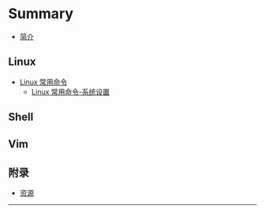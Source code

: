 # Summary

* [简介](README.md)

## Linux

* [Linux 常用命令](commands/README.md)
  * [Linux 常用命令-系统设置](commands/linux-cmd-system.md)

## Shell

## Vim

## 附录

* [资源](resources.md)

------
